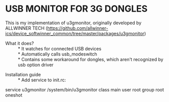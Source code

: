 USB MONITOR FOR 3G DONGLES
==========================

This is my implementation of u3gmonitor, originally developed by ALLWINNER TECH (https://github.com/allwinner-ics/device_softwinner_common/tree/master/packages/u3gmonitor)

<dl>
  <dt>What it does?</dt>
  <dd>
 * It watches for connected USB devices
   </dd>
      <dd>
 * Automatically calls usb_modeswitch
    </dd>
   <dd>
 * Contains some workaround for dongles, which aren't recognized by usb option driver
  </dd>
</dl>
<dl>
  <dt>Installation guide</dt>
  <dd>
 * Add service to init.rc:
  </dd>  
</dl>
	service u3gmonitor /system/bin/u3gmonitor
	class main
	user root
	group root
	oneshot
